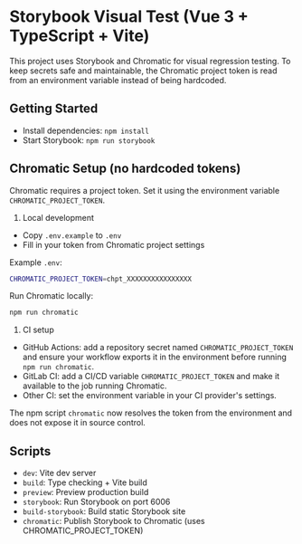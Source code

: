 # Storybook Visual Test (Vue 3 + TypeScript + Vite)

This project uses Storybook and Chromatic for visual regression testing. To keep secrets safe and maintainable, the Chromatic project token is read from an environment variable instead of being hardcoded.

## Getting Started

- Install dependencies: `npm install`
- Start Storybook: `npm run storybook`

## Chromatic Setup (no hardcoded tokens)

Chromatic requires a project token. Set it using the environment variable `CHROMATIC_PROJECT_TOKEN`.

1) Local development

- Copy `.env.example` to `.env`
- Fill in your token from Chromatic project settings

Example `.env`:

```bash
CHROMATIC_PROJECT_TOKEN=chpt_XXXXXXXXXXXXXXXX
```

Run Chromatic locally:

```bash
npm run chromatic
```

1) CI setup

- GitHub Actions: add a repository secret named `CHROMATIC_PROJECT_TOKEN` and ensure your workflow exports it in the environment before running `npm run chromatic`.
- GitLab CI: add a CI/CD variable `CHROMATIC_PROJECT_TOKEN` and make it available to the job running Chromatic.
- Other CI: set the environment variable in your CI provider's settings.

The npm script `chromatic` now resolves the token from the environment and does not expose it in source control.

## Scripts

- `dev`: Vite dev server
- `build`: Type checking + Vite build
- `preview`: Preview production build
- `storybook`: Run Storybook on port 6006
- `build-storybook`: Build static Storybook site
- `chromatic`: Publish Storybook to Chromatic (uses CHROMATIC_PROJECT_TOKEN)
